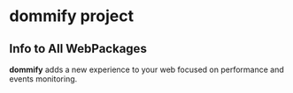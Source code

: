 # dommify project

## Info to All WebPackages

**dommify** adds a new experience to your web focused on performance and events monitoring.





